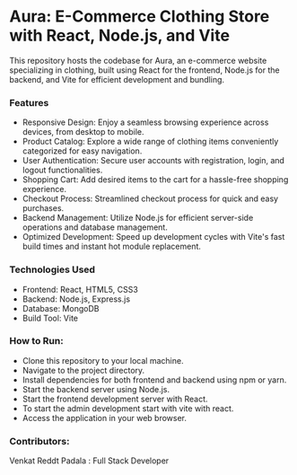 <h1>Aura: E-Commerce Clothing Store with React, Node.js, and Vite </h1>

  <p>This repository hosts the codebase for Aura, an e-commerce website specializing in clothing, built using React for the frontend,
         Node.js for the backend, and Vite for efficient development and bundling.</p>
    <h3>Features</h3>
    <ul>
        <li>Responsive Design: Enjoy a seamless browsing experience across devices, from desktop to mobile.</li>
        <li>Product Catalog: Explore a wide range of clothing items conveniently categorized for easy navigation.</li>
        <li>User Authentication: Secure user accounts with registration, login, and logout functionalities.</li>
        <li>Shopping Cart: Add desired items to the cart for a hassle-free shopping experience.</li>
        <li>Checkout Process: Streamlined checkout process for quick and easy purchases.</li>
        <li>Backend Management: Utilize Node.js for efficient server-side operations and database management.</li>
        <li> Optimized Development: Speed up development cycles with Vite's fast build times and instant hot module replacement.</li>
    </ul>
    <h3>Technologies Used</h3>
    <ul>
        <li>Frontend: React, HTML5, CSS3</li>
        <li>Backend: Node.js, Express.js</li>
        <li>Database: MongoDB</li>
        <li>Build Tool: Vite</li>
    </ul>
    <h3>How to Run:</h3>
    <ul>
        <li>Clone this repository to your local machine.</li>
        <li>Navigate to the project directory.</li>
        <li>Install dependencies for both frontend and backend using npm or yarn.</li>
        <li>Start the backend server using Node.js.</li>
        <li>Start the frontend development server with React.</li>
        <li>To start the admin development start with vite with react.</li>
        <li>Access the application in your web browser.</li>
    </ul>
    <h3>Contributors:</h3>
    <p>Venkat Reddt Padala : Full Stack Developer</p>

